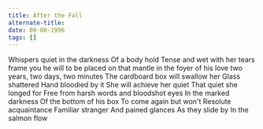 ```yaml
---
title: After the Fall
alternate-title:
date: 00-00-1996
tags: []
---
```


Whispers quiet in the darkness
Of a body hold
Tense and wet
		with her tears
frame you he will
to be placed on that mantle
in the foyer of his love
two years, two days, two minutes
The cardboard box will swallow her
Glass shattered
Hand bloodied by it
She will achieve her quiet
That quiet she longed for
Free from harsh words and
		bloodshot eyes
In the marked darkness
Of the bottom of his box
To come again but won't
Resolute acquaintance
Familiar stranger
And pained glances
As they slide by
In the salmon flow